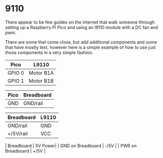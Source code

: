 # 9110
There appear to be few guides on the internet that walk someone through setting up a Raspberry Pi Pico and using an l9110 module with a DC fan and pwm.

There are some that come close, but add additional components and some that have mostly text,  however here is a simple example of how to use just those components in a very simple fashion.


| Pico              | L9110| 
| --------          | --------- |
| GPIO 0            | Motor B1A |
| GPIO 1            | Motor B1B |

| Pico              | Breadboard|
| --------          | --------- |
| GND               | GND/rail  |

| Breadboard         | L9110|
| --------           | --------- |
| GND/rail           | GND      |
| +/5V/rail          | VCC      |

| Breadboard         | 5V Power|
| GND on Breadboard | -/5V |
| PWR on Breadboard | +/5V |






